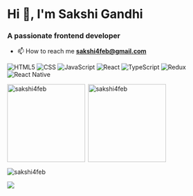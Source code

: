 <h1>Hi 👋, I'm Sakshi Gandhi</h1>
<h3>A passionate frontend developer</h3>

- 📫 How to reach me **sakshi4feb@gmail.com**

![HTML5](https://img.shields.io/badge/HTML5-E34F26?style=for-the-badge&logo=html5&logoColor=white)
![CSS](https://img.shields.io/badge/CSS3-1572B6?style=for-the-badge&logo=css3&logoColor=white)
![JavaScript](https://img.shields.io/badge/JavaScript-323330?style=for-the-badge&logo=javascript&logoColor=F7DF1E)
![React](https://img.shields.io/badge/React-20232A?style=for-the-badge&logo=react&logoColor=61DAFB)
![TypeScript](https://img.shields.io/badge/TypeScript-007ACC?style=for-the-badge&logo=typescript&logoColor=white)
![Redux](https://img.shields.io/badge/Redux-593D88?style=for-the-badge&logo=redux&logoColor=white)
![React Native](https://img.shields.io/badge/React_Native-20232A?style=for-the-badge&logo=react&logoColor=61DAFB)

<p><img align="left" height="180em" src="https://github-readme-stats.vercel.app/api/top-langs?username=sakshi4feb&show_icons=true&theme=dracula&locale=en&layout=compact" alt="sakshi4feb" /></p>

<p>&nbsp;<img align="center" height="180em" src="https://github-readme-stats.vercel.app/api?username=sakshi4feb&show_icons=true&theme=dracula&locale=en" alt="sakshi4feb" /></p>

<p><img align="center" src="https://github-readme-streak-stats.herokuapp.com/?user=sakshi4feb&&theme=dracula" alt="sakshi4feb" /></p>

<a href="https://www.linkedin.com/in/sakshi-gandhi-4feb/" target="_blank"><img src="https://img.shields.io/badge/-LinkedIn-%230077B5?style=for-the-badge&logo=linkedin&logoColor=white" target="_blank"></a> 
